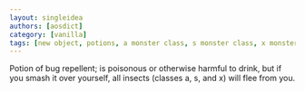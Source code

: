 ```yaml
---
layout: singleidea
authors: [aosdict]
category: [vanilla]
tags: [new object, potions, a monster class, s monster class, x monster class]
---
```

Potion of bug repellent; is poisonous or otherwise harmful to drink, but if you smash it over yourself, all insects (classes a, s, and x) will flee from you.
